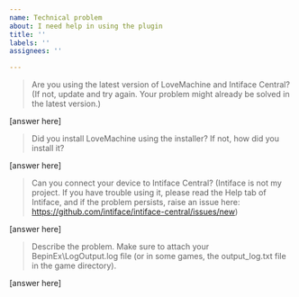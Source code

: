 ```yaml
---
name: Technical problem
about: I need help in using the plugin
title: ''
labels: ''
assignees: ''

---
```


> Are you using the latest version of LoveMachine and Intiface Central?
(If not, update and try again. Your problem might already be solved in the latest version.)

[answer here]

> Did you install LoveMachine using the installer? If not, how did you install it?

[answer here]

> Can you connect your device to Intiface Central?
(Intiface is not my project. If you have trouble using it, please read the Help tab of Intiface, and if the problem persists, raise an issue here: https://github.com/intiface/intiface-central/issues/new)

[answer here]

> Describe the problem. Make sure to attach your BepinEx\LogOutput.log file (or in some games, the output_log.txt file in the game directory).

[answer here]
